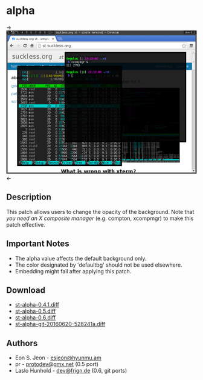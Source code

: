 alpha
=====

->[![Screenshot](st-alpha-s.png)](st-alpha.png)<-

## Description ##
This patch allows users to change the opacity of the background.
Note that *you need an X composite manager* (e.g. compton, xcompmgr) to
make this patch effective.

## Important Notes ##
 - The alpha value affects the default background only.
 - The color designated by 'defaultbg' should not be used elsewhere.
 - Embedding might fail after applying this patch.

## Download ##
 * [st-alpha-0.4.1.diff](st-alpha-0.4.1.diff)
 * [st-alpha-0.5.diff](st-alpha-0.5.diff)
 * [st-alpha-0.6.diff](st-alpha-0.6.diff)
 * [st-alpha-git-20160620-528241a.diff](st-alpha-git-20160620-528241a.diff)

## Authors ##
 * Eon S. Jeon - esjeon@hyunmu.am
 * pr - protodev@gmx.net (0.5 port)
 * Laslo Hunhold - dev@frign.de (0.6, git ports)

